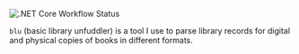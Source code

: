 ![.NET Core Workflow Status](https://github.com/aethercowboy/blu/workflows/.NET%20Core/badge.svg)

`blu` (basic library unfuddler) is a tool I use to parse library records for digital and physical copies of books in different
formats.
